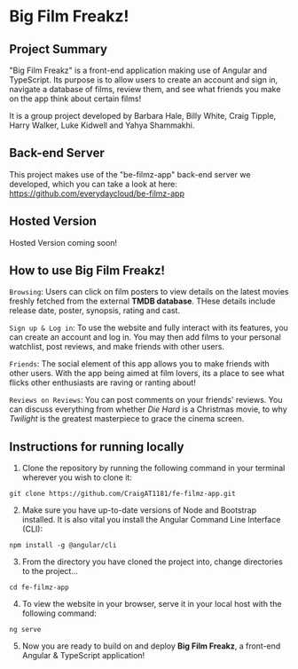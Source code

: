 # Big Film Freakz!

## Project Summary

"Big Film Freakz" is a front-end application making use of Angular and TypeScript. Its purpose is to allow users to create an account and sign in, navigate a database of films, review them, and see what friends you make on the app think about certain films!

It is a group project developed by Barbara Hale, Billy White, Craig Tipple, Harry Walker, Luke Kidwell and Yahya Shammakhi.

## Back-end Server 

This project makes use of the "be-filmz-app" back-end server we developed, which you can take a look at here: https://github.com/everydaycloud/be-filmz-app

## Hosted Version 

Hosted Version coming soon!

## How to use Big Film Freakz!

`Browsing`: Users can click on film posters to view details on the latest movies freshly fetched from the external **TMDB database**. THese details include release date, poster, synopsis, rating and cast. 

`Sign up & Log in`: To use the website and fully interact with its features, you can create an account and log in. You may then add films to your personal watchlist, post reviews, and make friends with other users.

`Friends`: The social element of this app allows you to make friends with other users. With the app being aimed at film lovers, its a place to see what flicks other enthusiasts are raving or ranting about!

`Reviews on Reviews`: You can post comments on your friends' reviews. You can discuss everything from whether *Die Hard* is a Christmas movie, to why *Twilight* is the greatest masterpiece to grace the cinema screen. 

## Instructions for running locally

1. Clone the repository by running the following command in your terminal wherever you wish to clone it:

```
git clone https://github.com/CraigAT1181/fe-filmz-app.git
```

2. Make sure you have up-to-date versions of Node and Bootstrap installed. It is also vital you install the Angular Command Line Interface (CLI):

```
npm install -g @angular/cli
```

3. From the directory you have cloned the project into, change directories to the project...

```
cd fe-filmz-app
```

4. To view the website in your browser, serve it in your local host with the following command:

```
ng serve
```

5. Now you are ready to build on and deploy **Big Film Freakz**, a front-end Angular & TypeScript application!